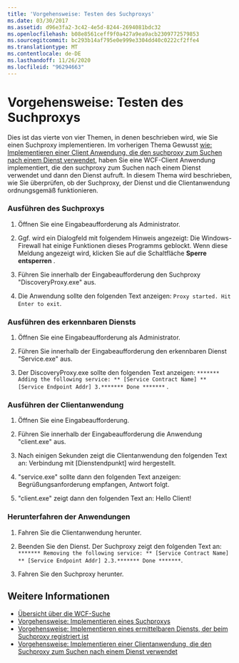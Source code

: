```yaml
---
title: 'Vorgehensweise: Testen des Suchproxys'
ms.date: 03/30/2017
ms.assetid: d96e3fa2-3c42-4e5d-8244-2694081bdc32
ms.openlocfilehash: b08e8561ceff9f0a427a9ea9acb2309772579853
ms.sourcegitcommit: bc293b14af795e0e999e3304dd40c0222cf2ffe4
ms.translationtype: MT
ms.contentlocale: de-DE
ms.lasthandoff: 11/26/2020
ms.locfileid: "96294663"
---
```

# <a name="how-to-test-the-discovery-proxy"></a>Vorgehensweise: Testen des Suchproxys

Dies ist das vierte von vier Themen, in denen beschrieben wird, wie Sie einen Suchproxy implementieren. Im vorherigen Thema Gewusst [wie: Implementieren einer Client Anwendung, die den suchproxy zum Suchen nach einem Dienst verwendet](client-app-discovery-proxy-to-find-a-service.md), haben Sie eine WCF-Client Anwendung implementiert, die den suchproxy zum Suchen nach einem Dienst verwendet und dann den Dienst aufruft. In diesem Thema wird beschrieben, wie Sie überprüfen, ob der Suchproxy, der Dienst und die Clientanwendung ordnungsgemäß funktionieren.  
  
### <a name="run-the-discovery-proxy"></a>Ausführen des Suchproxys  
  
1. Öffnen Sie eine Eingabeaufforderung als Administrator.  
  
2. Ggf. wird ein Dialogfeld mit folgendem Hinweis angezeigt: Die Windows-Firewall hat einige Funktionen dieses Programms geblockt. Wenn diese Meldung angezeigt wird, klicken Sie auf die Schaltfläche **Sperre entsperren** .  
  
3. Führen Sie innerhalb der Eingabeaufforderung den Suchproxy "DiscoveryProxy.exe" aus.  
  
4. Die Anwendung sollte den folgenden Text anzeigen: `Proxy started. Hit Enter to exit`.  
  
### <a name="run-the-discoverable-service"></a>Ausführen des erkennbaren Diensts  
  
1. Öffnen Sie eine Eingabeaufforderung als Administrator.  
  
2. Führen Sie innerhalb der Eingabeaufforderung den erkennbaren Dienst "Service.exe" aus.  
  
3. Der DiscoveryProxy.exe sollte den folgenden Text anzeigen: `******* Adding the following service: ** [Service Contract Name] ** [Service Endpoint Addr] 3.******* Done *******` .  
  
### <a name="run-the-client-application"></a>Ausführen der Clientanwendung  
  
1. Öffnen Sie eine Eingabeaufforderung.  
  
2. Führen Sie innerhalb der Eingabeaufforderung die Anwendung "client.exe" aus.  
  
3. Nach einigen Sekunden zeigt die Clientanwendung den folgenden Text an: Verbindung mit [Dienstendpunkt] wird hergestellt.  
  
4. "service.exe" sollte dann den folgenden Text anzeigen: Begrüßungsanforderung empfangen, Antwort folgt.  
  
5. "client.exe" zeigt dann den folgenden Text an: Hello Client!  
  
### <a name="shut-down-the-applications"></a>Herunterfahren der Anwendungen  
  
1. Fahren Sie die Clientanwendung herunter.  
  
2. Beenden Sie den Dienst. Der Suchproxy zeigt den folgenden Text an: `******* Removing the following service: ** [Service Contract Name] ** [Service Endpoint Addr] 2.3.******* Done *******`.  
  
3. Fahren Sie den Suchproxy herunter.  
  
## <a name="see-also"></a>Weitere Informationen

- [Übersicht über die WCF-Suche](wcf-discovery-overview.md)
- [Vorgehensweise: Implementieren eines Suchproxys](how-to-implement-a-discovery-proxy.md)
- [Vorgehensweise: Implementieren eines ermittelbaren Diensts, der beim Suchproxy registriert ist](discoverable-service-that-registers-with-the-discovery-proxy.md)
- [Vorgehensweise: Implementieren einer Clientanwendung, die den Suchproxy zum Suchen nach einem Dienst verwendet](client-app-discovery-proxy-to-find-a-service.md)
